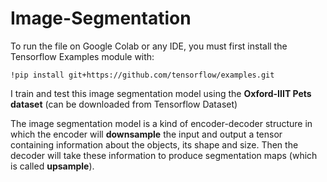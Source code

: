 # Image-Segmentation

To run the file on Google Colab or any IDE, you must first install the Tensorflow Examples module with:

`!pip install git+https://github.com/tensorflow/examples.git`

I train and test this image segmentation model using the **Oxford-IIIT Pets dataset** (can be downloaded from Tensorflow Dataset)

The image segmentation model is a kind of encoder-decoder structure in which the encoder will **downsample** the input and output a tensor containing information about the objects, its shape and size. Then the decoder will take these information to produce segmentation maps (which is called **upsample**).


